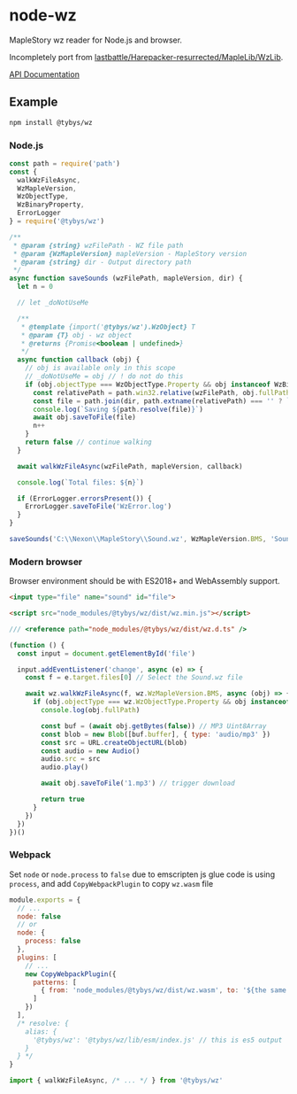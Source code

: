 # node-wz

MapleStory wz reader for Node.js and browser.

Incompletely port from [lastbattle/Harepacker-resurrected/MapleLib/WzLib](https://github.com/lastbattle/Harepacker-resurrected/tree/master/MapleLib/WzLib).

[API Documentation](https://github.com/toyobayashi/wz/blob/main/docs/api/index.md)

## Example

``` bash
npm install @tybys/wz
```

### Node.js

``` js
const path = require('path')
const {
  walkWzFileAsync,
  WzMapleVersion,
  WzObjectType,
  WzBinaryProperty,
  ErrorLogger
} = require('@tybys/wz')

/**
 * @param {string} wzFilePath - WZ file path
 * @param {WzMapleVersion} mapleVersion - MapleStory version
 * @param {string} dir - Output directory path
 */
async function saveSounds (wzFilePath, mapleVersion, dir) {
  let n = 0

  // let _doNotUseMe

  /**
   * @template {import('@tybys/wz').WzObject} T
   * @param {T} obj - wz object
   * @returns {Promise<boolean | undefined>}
   */
  async function callback (obj) {
    // obj is available only in this scope
    // _doNotUseMe = obj // ! do not do this
    if (obj.objectType === WzObjectType.Property && obj instanceof WzBinaryProperty) {
      const relativePath = path.win32.relative(wzFilePath, obj.fullPath).replace(/\\/g, '/')
      const file = path.join(dir, path.extname(relativePath) === '' ? `${relativePath}.mp3` : relativePath)
      console.log(`Saving ${path.resolve(file)}`)
      await obj.saveToFile(file)
      n++
    }
    return false // continue walking
  }

  await walkWzFileAsync(wzFilePath, mapleVersion, callback)

  console.log(`Total files: ${n}`)

  if (ErrorLogger.errorsPresent()) {
    ErrorLogger.saveToFile('WzError.log')
  }
}

saveSounds('C:\\Nexon\\MapleStory\\Sound.wz', WzMapleVersion.BMS, 'Sound')
```

### Modern browser

Browser environment should be with ES2018+ and WebAssembly support.

``` html
<input type="file" name="sound" id="file">

<script src="node_modules/@tybys/wz/dist/wz.min.js"></script>
```

``` js
/// <reference path="node_modules/@tybys/wz/dist/wz.d.ts" />

(function () {
  const input = document.getElementById('file')

  input.addEventListener('change', async (e) => {
    const f = e.target.files[0] // Select the Sound.wz file

    await wz.walkWzFileAsync(f, wz.WzMapleVersion.BMS, async (obj) => {
      if (obj.objectType === wz.WzObjectType.Property && obj instanceof wz.WzBinaryProperty) {
        console.log(obj.fullPath)

        const buf = (await obj.getBytes(false)) // MP3 Uint8Array
        const blob = new Blob([buf.buffer], { type: 'audio/mp3' })
        const src = URL.createObjectURL(blob)
        const audio = new Audio()
        audio.src = src
        audio.play()

        await obj.saveToFile('1.mp3') // trigger download

        return true
      }
    })
  })
})()
```

### Webpack

Set `node` or `node.process` to `false` due to emscripten js glue code is using `process`, and add `CopyWebpackPlugin` to copy `wz.wasm` file

``` js
module.exports = {
  // ...
  node: false
  // or
  node: {
    process: false
  },
  plugins: [
    // ...
    new CopyWebpackPlugin({
      patterns: [
        { from: 'node_modules/@tybys/wz/dist/wz.wasm', to: '${the same place with output bundle}/wz.wasm' }
      ]
    })
  ],
  /* resolve: {
    alias: {
      '@tybys/wz': '@tybys/wz/lib/esm/index.js' // this is es5 output
    }
  } */
}
```

``` js
import { walkWzFileAsync, /* ... */ } from '@tybys/wz'
```
